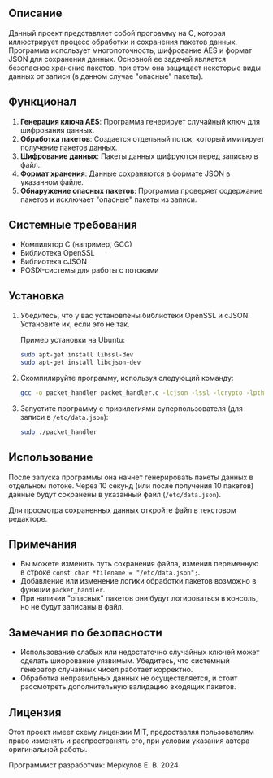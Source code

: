 
## Описание

Данный проект представляет собой программу на C, которая иллюстрирует процесс обработки и сохранения пакетов данных. Программа использует многопоточность, шифрование AES и формат JSON для сохранения данных. Основной ее задачей является безопасное хранение пакетов, при этом она защищает некоторые виды данных от записи (в данном случае "опасные" пакеты).

## Функционал

1. **Генерация ключа AES**: Программа генерирует случайный ключ для шифрования данных.
2. **Обработка пакетов**: Создается отдельный поток, который имитирует получение пакетов данных.
3. **Шифрование данных**: Пакеты данных шифруются перед записью в файл.
4. **Формат хранения**: Данные сохраняются в формате JSON в указанном файле.
5. **Обнаружение опасных пакетов**: Программа проверяет содержание пакетов и исключает "опасные" пакеты из записи.

## Системные требования

- Компилятор C (например, GCC)
- Библиотека OpenSSL
- Библиотека cJSON
- POSIX-системы для работы с потоками

## Установка

1. Убедитесь, что у вас установлены библиотеки OpenSSL и cJSON. Установите их, если это не так.

   Пример установки на Ubuntu:
   ```bash
   sudo apt-get install libssl-dev
   sudo apt-get install libcjson-dev
   ```

2. Скомпилируйте программу, используя следующий команду:

   ```bash
   gcc -o packet_handler packet_handler.c -lcjson -lssl -lcrypto -lpthread
   ```

3. Запустите программу с привилегиями суперпользователя (для записи в `/etc/data.json`):

   ```bash
   sudo ./packet_handler
   ```

## Использование

После запуска программы она начнет генерировать пакеты данных в отдельном потоке. Через 10 секунд (или после получения 10 пакетов) данные будут сохранены в указанный файл (`/etc/data.json`). 

Для просмотра сохраненных данных откройте файл в текстовом редакторе.

## Примечания

- Вы можете изменить путь сохранения файла, изменив переменную в строке `const char *filename = "/etc/data.json";`.
- Добавление или изменение логики обработки пакетов возможно в функции `packet_handler`.
- При наличии "опасных" пакетов они будут логироваться в консоль, но не будут записаны в файл.

## Замечания по безопасности

- Использование слабых или недостаточно случайных ключей может сделать шифрование уязвимым. Убедитесь, что системный генератор случайных чисел работает корректно.
- Обработка неправильных данных не осуществляется, и стоит рассмотреть дополнительную валидацию входящих пакетов.

## Лицензия

Этот проект имеет схему лицензии MIT, предоставляя пользователям право изменять и распространять его, при условии указания автора оригинальной работы.

Программист разработчик: Меркулов Е. В. 2024
